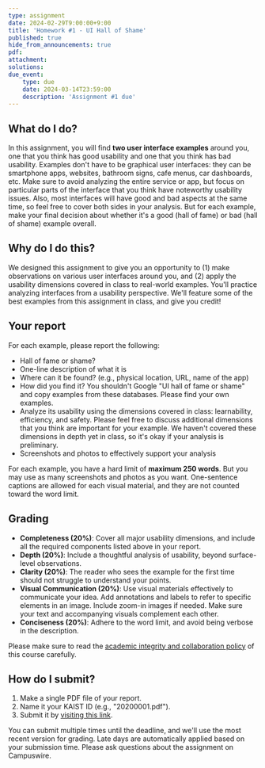 ```yaml
---
type: assignment
date: 2024-02-29T9:00:00+9:00
title: 'Homework #1 - UI Hall of Shame'
published: true
hide_from_announcements: true
pdf:
attachment:
solutions:
due_event: 
    type: due
    date: 2024-03-14T23:59:00
    description: 'Assignment #1 due'
---
```

## What do I do?
In this assignment, you will find **two user interface examples** around you, one that you think has good usability and one that you think has bad usability. Examples don't have to be graphical user interfaces: they can be smartphone apps, websites, bathroom signs, cafe menus, car dashboards, etc. Make sure to avoid analyzing the entire service or app, but focus on particular parts of the interface that you think have noteworthy usability issues. Also, most interfaces will have good and bad aspects at the same time, so feel free to cover both sides in your analysis. But for each example, make your final decision about whether it's a good (hall of fame) or bad (hall of shame) example overall.
    
## Why do I do this?
We designed this assignment to give you an opportunity to (1) make observations on various user interfaces around you, and (2) apply the usability dimensions covered in class to real-world examples. You'll practice analyzing interfaces from a usability perspective. We'll feature some of the best examples from this assignment in class, and give you credit!

## Your report
For each example, please report the following:
* Hall of fame or shame?
* One-line description of what it is
* Where can it be found? (e.g., physical location, URL, name of the app)
* How did you find it? You shouldn't Google "UI hall of fame or shame" and copy examples from these databases. Please find your own examples.
* Analyze its usability using the dimensions covered in class: learnability, efficiency, and safety. Please feel free to discuss additional dimensions that you think are important for your example. We haven't covered these dimensions in depth yet in class, so it's okay if your analysis is preliminary.
* Screenshots and photos to effectively support your analysis

For each example, you have a hard limit of **maximum 250 words**. But you may use as many screenshots and photos as you want. One-sentence captions are allowed for each visual material, and they are not counted toward the word limit.
    
## Grading
* **Completeness (20%)**: Cover all major usability dimensions, and include all the required components listed above in your report.
* **Depth (20%)**: Include a thoughtful analysis of usability, beyond surface-level observations.
* **Clarity (20%)**: The reader who sees the example for the first time should not struggle to understand your points.
* **Visual Communication (20%)**: Use visual materials effectively to communicate your idea. Add annotations and labels to refer to specific elements in an image. Include zoom-in images if needed. Make sure your text and accompanying visuals complement each other.
* **Conciseness (20%)**: Adhere to the word limit, and avoid being verbose in the description.
    
Please make sure to read the [academic integrity and collaboration policy](https://hci.cstlab.org/logistics/#academic-integrity-and-collaboration) of this course carefully.
    
## How do I submit?
1. Make a single PDF file of your report.
2. Name it your KAIST ID (e.g., "20200001.pdf").
3. Submit it by [visiting this link](https://www.dropbox.com/request/oDyEzT7q6WNuou8lz40q).

You can submit multiple times until the deadline, and we'll use the most recent version for grading. Late days are automatically applied based on your submission time. Please ask questions about the assignment on Campuswire.